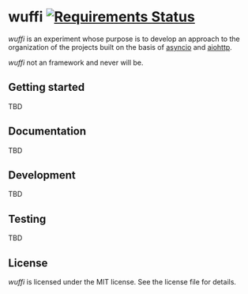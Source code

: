 # wuffi [![Requirements Status](https://requires.io/github/Gr1N/wuffi/requirements.svg?branch=master)](https://requires.io/github/Gr1N/wuffi/requirements/?branch=master)

*wuffi* is an experiment whose purpose is to develop an approach to the organization of the projects built on the basis of [asyncio](https://docs.python.org/3.5/library/asyncio.html) and [aiohttp](http://aiohttp.readthedocs.org/).

*wuffi* not an framework and never will be.

## Getting started

TBD

## Documentation

TBD

## Development

TBD

## Testing

TBD

## License

*wuffi* is licensed under the MIT license. See the license file for details.
